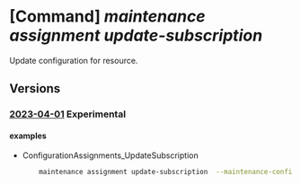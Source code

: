 # [Command] _maintenance assignment update-subscription_

Update configuration for resource.

## Versions

### [2023-04-01](/Resources/mgmt-plane/L3N1YnNjcmlwdGlvbnMve30vcHJvdmlkZXJzL21pY3Jvc29mdC5tYWludGVuYW5jZS9jb25maWd1cmF0aW9uYXNzaWdubWVudHMve30=/2023-04-01.xml) **Experimental**

<!-- mgmt-plane /subscriptions/{}/providers/microsoft.maintenance/configurationassignments/{} 2023-04-01 -->

#### examples

- ConfigurationAssignments_UpdateSubscription
    ```bash
        maintenance assignment update-subscription  --maintenance-configuration-id "/subscriptions/00000000-0000-0000-0000-00000000/resourcegroups/exmaplerg2/providers/Microsoft. Maintenance/maintenanceConfigurations/config1"  --name assignmentname  --filter-locations eastus2euap centraluseuap  --filter-os-types windows linux  --filter-tags {{tagKey1:[tagKey1Val1,tagKey1Val2],tagKey2:[tagKey2Val1,tagKey2Val2]}}  --filter-tags-operator All
    ```
